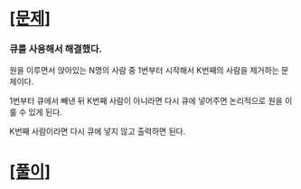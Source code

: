 # [[문제]](https://www.acmicpc.net/problem/1158)

### 큐를 사용해서 해결했다.

원을 이루면서 앉아있는 N명의 사람 중 1번부터 시작해서 K번째의 사람을 제거하는 문제이다.

1번부터 큐에서 빼낸 뒤 K번째 사람이 아니라면 다시 큐에 넣어주면 논리적으로 원을 이룰 수 있게 된다. 

K번째 사람이라면 다시 큐에 넣지 않고 출력하면 된다.

# [[풀이]](https://github.com/mungmnb777/java-algorithm/tree/main/code/boj/Main_1158_요세푸스문제.java)